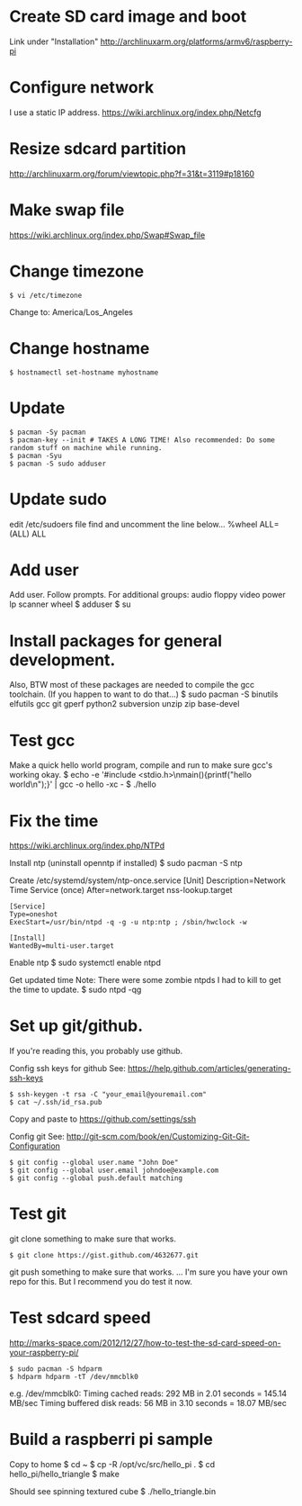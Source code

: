 # Create SD card image and boot

Link under "Installation"
http://archlinuxarm.org/platforms/armv6/raspberry-pi

# Configure network
I use a static IP address.
https://wiki.archlinux.org/index.php/Netcfg
   
# Resize sdcard partition
http://archlinuxarm.org/forum/viewtopic.php?f=31&t=3119#p18160
    
# Make swap file
https://wiki.archlinux.org/index.php/Swap#Swap_file
     
# Change timezone
    $ vi /etc/timezone
Change to: America/Los_Angeles
      
# Change hostname
    $ hostnamectl set-hostname myhostname
       
# Update 
    $ pacman -Sy pacman
    $ pacman-key --init # TAKES A LONG TIME! Also recommended: Do some random stuff on machine while running.
    $ pacman -Syu
    $ pacman -S sudo adduser
        
# Update sudo
edit /etc/sudoers file
find and uncomment the line below...
    %wheel ALL=(ALL) ALL
         
# Add user
Add user. Follow prompts. 
For additional groups: audio floppy video power lp scanner wheel
    $ adduser
    $ su <user>
          
# Install packages for general development. 
Also, BTW most of these packages are needed to compile the gcc toolchain. (If you happen to want to do that...)
    $ sudo pacman -S binutils elfutils gcc git gperf python2 subversion unzip zip base-devel
           
# Test gcc
Make a quick hello world program, compile and run to make sure gcc's working okay.
    $ echo -e '#include <stdio.h>\nmain(){printf("hello world\\n");}' | gcc -o hello -xc -
    $ ./hello
            
# Fix the time
https://wiki.archlinux.org/index.php/NTPd

Install ntp (uninstall openntp if installed)
    $ sudo pacman -S ntp
              
Create /etc/systemd/system/ntp-once.service
    [Unit]
    Description=Network Time Service (once)
    After=network.target nss-lookup.target 
    
    [Service]
    Type=oneshot
    ExecStart=/usr/bin/ntpd -q -g -u ntp:ntp ; /sbin/hwclock -w
    
    [Install]
    WantedBy=multi-user.target
                 
Enable ntp
    $ sudo systemctl enable ntpd
                  
Get updated time
Note: There were some zombie ntpds I had to kill to get the time to update.
    $ sudo ntpd -qg
                   
# Set up git/github.
If you're reading this, you probably use github.
                    
Config ssh keys for github
See: https://help.github.com/articles/generating-ssh-keys
                     
    $ ssh-keygen -t rsa -C "your_email@youremail.com"
    $ cat ~/.ssh/id_rsa.pub
                      
Copy and paste to https://github.com/settings/ssh
                       
Config git
See: http://git-scm.com/book/en/Customizing-Git-Git-Configuration 
                        
    $ git config --global user.name "John Doe"
    $ git config --global user.email johndoe@example.com
    $ git config --global push.default matching
                         
# Test git
git clone something to make sure that works.
                          
    $ git clone https://gist.github.com/4632677.git
                           
git push something to make sure that works.
... I'm sure you have your own repo for this. But I recommend you do test it now.
                            
# Test sdcard speed
http://marks-space.com/2012/12/27/how-to-test-the-sd-card-speed-on-your-raspberry-pi/
                             
    $ sudo pacman -S hdparm
    $ hdparm hdparm -tT /dev/mmcblk0
                              
e.g.
    /dev/mmcblk0:
    Timing cached reads:         292 MB in  2.01 seconds = 145.14 MB/sec
    Timing buffered disk reads:   56 MB in  3.10 seconds =  18.07 MB/sec

# Build a raspberri pi sample
Copy to home
    $ cd ~
    $ cp -R /opt/vc/src/hello_pi .
    $ cd hello_pi/hello_triangle
    $ make
                                  
Should see spinning textured cube
    $ ./hello_triangle.bin

